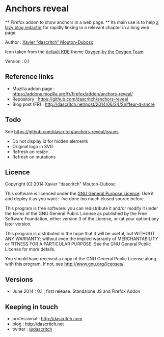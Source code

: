 Anchors reveal
==============
  ** Firefox addon to show anchors in a web page. ** Its main use is to help [a lazy blog redactor](http://dascritch.net) for rapidly linking to a relevant chapter in a long web page.

Author :  [Xavier "dascritch" Mouton-Dubosc](http://dascritch.com)

Icon taken from the [default KDE](http://kde.org) theme [Oxygen by the Oxygen Team](http://techbase.kde.org/Projects/Oxygen)

Version : 0.1

Reference links
---------------
* Mozilla addon page : <https://addons.mozilla.org/fr/firefox/addon/anchors-reveal/>
* Repository : <https://github.com/dascritch/anchors-reveal> 
* Blog post (FR) : <http://dascritch.net/post/2014/06/24/Sniffeur-d-ancre>

Todo
----
See <https://github.com/dascritch/anchors-reveal/issues>
* Do not display id for hidden elements
* Original logo in SVG
* Refresh on resize
* Refresh on mutations

Licence
-------

Copyright (C) 2014 Xavier "dascritch" Mouton-Dubosc

This software is licenced under the [GNU General Purpose Licence](http://www.gnu.org/licenses/gpl-3.0.txt).
Use it and deploy it as you want : i've done too much closed source before.

This program is free software: you can redistribute it and/or modify
it under the terms of the GNU General Public License as published by
the Free Software Foundation, either version 3 of the License, or
(at your option) any later version.

This program is distributed in the hope that it will be useful,
but WITHOUT ANY WARRANTY; without even the implied warranty of
MERCHANTABILITY or FITNESS FOR A PARTICULAR PURPOSE.  See the
GNU General Public License for more details.

You should have received a copy of the GNU General Public License
along with this program.  If not, see <http://www.gnu.org/licenses/>.

Versions
--------
* June 2014 : 0.1 , first release. Standalone JS and Firefox Addon

Keeping in touch
----------------
* professional : <http://dascritch.com>
* blog : <http://dascritch.net>
* twitter : [@dascritch](https://twitter.com/dascritch)
